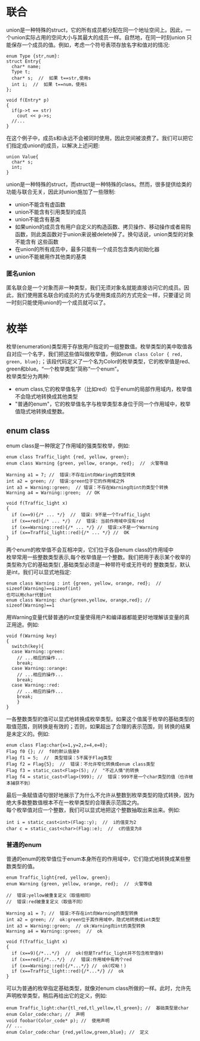 # 联合
union是一种特殊的struct，它的所有成员都分配在同一个地址空间上。因此，一个union实际占用的空间大小与其最大的成员一样。自然地，在同一时刻union
只能保存一个成员的值。例如，考虑一个符号表项存放名字和值对的情况:
```
enum Type {str,num}:
struct Entry{
  char* name;
  Type t;
  char* s;  //  如果 t==str,使用s
  int i;  //  如果 t==num，使用i
};

void f(Entry* p)
{
  if(p->t == str)
    cout << p->s;
  //...
}
```
在这个例子中，成员s和i永远不会被同时使用，因此空间被浪费了。我们可以把它们指定成union的成员，以解决上述问题:
```
union Value{
  char* s;
  int;
}
```

union是一种特殊的struct，而struct是一种特殊的class。然而，很多提供给类的功能与联合无关，因此对union施加了一些限制:  
- union不能含有虚函数
- union不能含有引用类型的成员
- union不能含有基类
- 如果union的成员含有用户自定义的构造函数、拷贝操作、移动操作或者易购函数，则此类函数对于union来说被delete掉了。换句话说，union类型的对象不能含有
  这些函数
- 在union的所有成员中，最多只能有一个成员包含类内初始化器
- union不能被用作其他类的基类  

### 匿名union
匿名联合是一个对象而非一种类型，我们无须对象名就能直接访问它的成员。因此，我们使用匿名联合的成员的方式与使用类成员的方式完全一样，只要谨记
同一时刻只能使用union的一个成员就可以了。  

# 枚举
枚举(enumeration)类型用于存放用户指定的一组整数值。枚举类型的美中取值各自对应一个名字，我们把这些值叫做枚举值，例如`enum class Color {
red, green, blue};`；该段代码定义了一个名为Color的枚举类型，它的枚举值是red、green和blue。“一个枚举类型”简称“一个enum”。  
枚举类型分为两种:  
- enum class,它的枚举值名字（比如red）位于enum的局部作用域内，枚举值不会隐式地转换成其他类型
- "普通的enum"，它的枚举值名字与枚举类型本身位于同一个作用域中，枚举值隐式地转换成整数。  

## enum class
enum class是一种限定了作用域的强类型枚举，例如:
```
enum class Traffic_light {red, yellow, green};
enum class Warning {green, yellow, orange, red};  //  火警等级

Warning a1 = 7; //  错误:不存在int向Waring的类型转换
int a2 = green; //  错误:green位于它的作用域之外
int a3 = Warning::green;  // 错误：不存在Warning向int的类型个转换
Warning a4 = Warning::green;  // OK

void f(Traffic_light x)
{
  if (x==9){/* ... */}  //  错误: 9不是一个Traffic_light
  if (x==red){/* ... */}  //  错误: 当前作用域中没有red
  if (x==Warning::red){/* ... */} //  错误:x不是一个Warning
  if (x==Traffic_light::red){/* ... */} //  OK
}
```
两个enum的枚举值不会互相冲突，它们位于各自enum class的作用域中   
枚举常用一些整数类型表示,每个枚举值是一个整数。我们把用于表示某个枚举的类型称为它的基础类型( ,基础类型必须是一种带符号或无符号的
整数类型，默认是int，我们可以显式地指定:
```
enum class Warning : int {green, yellow, orange, red};  //  sizeof(Warning)==sizeof(int)
也可以用char代替int
enum class Warning: char{green,yellow, orange,red}; //  sizeof(Warning)==1
```

用Warning变量代替普通的int变量使得用户和编译器都能更好地理解该变量的真正用途。例如:
```
void f(Warning key)
{
  switch(key){
  case Warning::green:
    // ...相应的操作...
    break;
  case Warning::orange:
    // ...相应的操作...
    break;
  case Warning::red:
    // ...相应的操作...
    break;
    }
}
```
一各整数类型的值可以显式地转换成枚举类型。如果这个值属于枚举的基础类型的取值范围，则转换是有效的；否则，如果超出了合理的表示范围，则
转换的结果是未定义的。例如:
```
enum class Flag:char{x=1,y=2,z=4,e=8};
Flag f0 {}; //  f0的默认值是0
Flag f1 = 5;  //  类型错误：5不属于Flag类型
Flag f2 = Flag{5};  //  错误：不允许窄化转换成enum class类型
Flag f3 = static_cast<Flag>(5); //  "不近人情"的转换
Flag f4 = static_cast<Flag>(999); //  错误：999不是一个char类型的值（也许根本捕获不到）
```
最后一条赋值语句很好地展示了为什么不允许从整数到枚举类型的隐式转换，因为绝大多数整数值根本不在一枚举类型的合理表示范围之内。  
每个枚举值对应一个整数，我们可以显式地把这个整数抽取出来出来。例如:
```
int i = static_cast<int>(Flag::y);  //  i的值变为2
char c = static_cast<char>(Flag::e);  //  c的值变为8
```

### 普通的enum
普通的enum的枚举值位于enum本身所在的作用域中，它们隐式地转换成某些整数类型的值。
```
enum Traffic_light{red, yellow, green};
enum Warning {green, yellow, orange, red};  //  火警等级

//  错误:yellow被重复定义（取值相同）
//  错误:red被重复定义（取值不同）

Warning a1 = 7; //  错误:不存在int向Warning的类型转换
int a2 = green; //  ok:green位于其作用域中，隐式地转换成int类型
int a3 = Warning::green;  // ok:Warning向int的类型转换
Warning a4 = Warning::green;  //  ok

void f(Traffic_light x)
{
  if (x==9){/*...*/}  //  ok(但是Traffic_light并不包含枚举值9)
  if (x==red){/*...*/}  //  错误:作用域中有两个red
  if (x==Warning::red){/*...*/} //  ok(哎呦！)
  if (x==Traffic_light::red){/*...*/} //  ok
}
```

可以为普通的枚举指定基础类型，就像对enum class所做的一样。此时，允许先声明枚举类型，稍后再给出它的定义，例如:
```
enum Traffic_light:char{tl_red,tl_yellow,tl_green}; //  基础类型是char
enum Color_code:char; //  声明
void foobar(Color_code* p); //  使用声明
// ...
enum Color_code:char {red,yellow,green,blue}; //  定义
```

